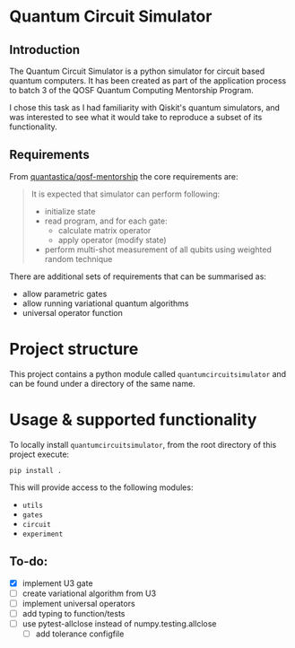 # Quantum Circuit Simulator

## Introduction

The Quantum Circuit Simulator  is a python simulator for circuit based quantum computers.
It has been created as part of the application process to batch 3 of the QOSF Quantum Computing Mentorship Program.

I chose this task as I had familiarity with Qiskit's quantum simulators, and was interested to see what it would take to reproduce a subset of its functionality.

## Requirements

From [quantastica/qosf-mentorship](https://github.com/quantastica/qosf-mentorship/blob/master/qosf-simulator-task.ipynb) the core requirements are:

>It is expected that simulator can perform following:
> * initialize state
> * read program, and for each gate:
>   * calculate matrix operator
>   * apply operator (modify state)
> * perform multi-shot measurement of all qubits using weighted random technique

There are additional sets of requirements that can be summarised as:
* allow parametric gates 
* allow running variational quantum algorithms
* universal operator function

# Project structure

This project contains a python module called `quantumcircuitsimulator` and can be found under a directory of the same name.


# Usage & supported functionality

To locally install `quantumcircuitsimulator`, from the root directory of this project execute:
```
pip install .
```

This will provide access to the following modules:
* `utils`
* `gates`
* `circuit`
* `experiment`


## To-do:

- [x] implement U3 gate
- [ ] create variational algorithm from U3
- [ ] implement universal operators
- [ ] add typing to function/tests
- [ ] use pytest-allclose instead of numpy.testing.allclose
  - [ ] add tolerance configfile
